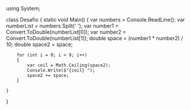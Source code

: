 using System;

class Desafio 
{
    static void Main() 
    {
        var numbers = Console.ReadLine();
        var numberList = numbers.Split(' ');
        var number1 = Convert.ToDouble(numberList[0]);
        var number2 = Convert.ToDouble(numberList[1]);
        double space = (number1 * number2) / 10;
        double space2 = space;

        for (int i = 0; i < 9; i++)
        {
            var ceil = Math.Ceiling(space2);
            Console.Write($"{ceil} ");
            space2 += space;
        }   
        
    }
}